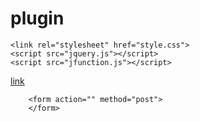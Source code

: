 # plugin
<!doctype html>
<html>
<head>
    <meta charset="utf-8">
    <title>Demo</title>

    <link rel="stylesheet" href="style.css">
    <script src="jquery.js"></script>
    <script src="jfunction.js"></script>

    
</head>
<body>
    <a href="#">link</a>
    <!-- Модальное окно -->

<div id="modal_form">
    
        <form action="" method="post">
        </form>
</div>

<div id="overlay"></div>

<script src="js.js"></script>

</body>
</html>
